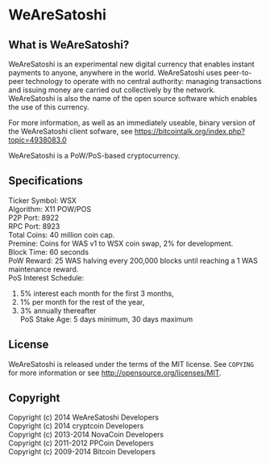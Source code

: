 WeAreSatoshi
=================================

What is WeAreSatoshi?
----------------

WeAreSatoshi is an experimental new digital currency that enables instant payments to
anyone, anywhere in the world. WeAreSatoshi uses peer-to-peer technology to operate
with no central authority: managing transactions and issuing money are carried
out collectively by the network. WeAreSatoshi is also the name of the open source
software which enables the use of this currency.

For more information, as well as an immediately useable, binary version of
the WeAreSatoshi client sofware, see https://bitcointalk.org/index.php?topic=4938083.0

WeAreSatoshi is a PoW/PoS-based cryptocurrency.

Specifications
--------------

Ticker Symbol: WSX<br />
Algorithm: X11 POW/POS<br />
P2P Port: 8922<br />
RPC Port: 8923<br />
Total Coins: 40 million coin cap.<br />
Premine: Coins for WAS v1 to WSX coin swap, 2% for development.<br />
Block Time: 60 seconds<br />
PoW Reward: 25 WAS halving every 200,000 blocks until reaching a 1 WAS maintenance reward.<br />
PoS Interest Schedule:<br />
1. 5% interest each month for the first 3 months,<br />
2. 1% per month for the rest of the year,<br />
3. 3% annually thereafter<br />
PoS Stake Age: 5 days minimum, 30 days maximum

License
-------

WeAreSatoshi is released under the terms of the MIT license. See `COPYING` for more
information or see http://opensource.org/licenses/MIT.

Copyright
---------

Copyright (c) 2014 WeAreSatoshi Developers<br />
Copyright (c) 2014 cryptcoin Developers<br />
Copyright (c) 2013-2014 NovaCoin Developers<br />
Copyright (c) 2011-2012 PPCoin Developers<br />
Copyright (c) 2009-2014 Bitcoin Developers<br />
